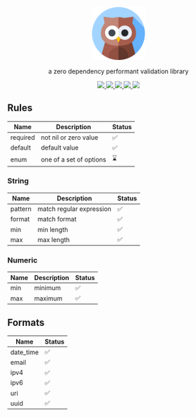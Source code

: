 <p align="center">
	<img src="./assets/icon.png" width="120px" />
</p>
 
<p align="center">
	a zero dependency performant validation library
</p>

<p align="center">
	<a href="https://opensource.org/licenses/MIT" target="_blank" alt="License">
		<img src="https://img.shields.io/badge/License-MIT-blue.svg" />
	</a>
	<a href="https://pkg.go.dev/github.com/aacebo/owl" target="_blank" alt="Go Reference">
		<img src="https://pkg.go.dev/badge/github.com/aacebo/owl.svg" />
	</a>
	<a href="https://goreportcard.com/report/github.com/aacebo/owl" target="_blank" alt="Go Report Card">
		<img src="https://goreportcard.com/badge/github.com/aacebo/owl" />
	</a>
	<a href="https://github.com/aacebo/owl/actions/workflows/ci.yml" target="_blank" alt="Build">
		<img src="https://github.com/aacebo/owl/actions/workflows/ci.yml/badge.svg?branch=main" />
	</a>
	<a href="https://codecov.io/gh/owl/jsonschema" target="_blank" alt="codecov">
		<img src="https://codecov.io/gh/owl/jsonschema/graph/badge.svg?token=ZFJMM1BZVM" />
	</a>
</p>

## Rules

| Name			| Description											| Status |
|---------------|-------------------------------------------------------|--------|
| required		| not nil or zero value									| ✅		|
| default		| default value											| ✅		|
| enum			| one of a set of options								| ⌛		|

### String

| Name			| Description											| Status |
|---------------|-------------------------------------------------------|--------|
| pattern		| match regular expression								| ✅		|
| format		| match format											| ✅		|
| min			| min length											| ✅		|
| max			| max length											| ✅		|

### Numeric

| Name			| Description											| Status |
|---------------|-------------------------------------------------------|--------|
| min			| minimum												| ✅		|
| max			| maximum												| ✅		|

## Formats

| Name			| Status |
|---------------|--------|
| date_time		| ✅		|
| email			| ✅		|
| ipv4			| ✅		|
| ipv6			| ✅		|
| uri			| ✅		|
| uuid			| ✅		|
